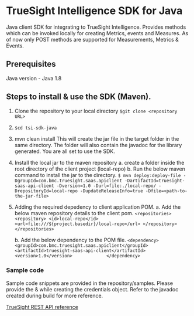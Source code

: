 # TrueSight Intelligence SDK for Java

Java client SDK for integrating to TrueSight Intelligence. Provides methods which can be invoked locally for creating Metrics, events and Measures. As of now only POST methods are supported for Measurements, Metrics & Events.

## Prerequisites
Java version - Java 1.8

## Steps to install & use the SDK (Maven).
1.  Clone the repository to your local directory
    `$git clone <repository URL>`
    
2.  `$cd tsi-sdk-java`

3.  mvn clean install
    This will create the jar file in the target folder in the same directory.
    The folder will also contain the javadoc for the library generated.
    You are all set to use the SDK.
    
4. Install the local jar to the maven repository
   a. create a folder inside the root directory of the client project (local-repo)
   b. Run the below maven command to install the jar to the directory.
      `$ mvn deploy:deploy-file -DgroupId=com.bmc.truesight.saas.apiclient -DartifactId=truesight-saas-api-client -Dversion=1.0
        -Durl=file:./local-repo/ -DrepositoryId=local-repo -DupdateReleaseInfo=true -Dfile=<path-to-the-jar-file>`
        
5.  Adding the required depedency to client application POM.
    a. Add the below maven repository details to the client pom.
    `
      <repositories>
        <repository>
            <id>local-repo</id>
            <url>file:///${project.basedir}/local-repo</url>
        </repository>
      </repositories>
    `
    
    b. Add the below dependency to the POM file.
    `
       <dependency>
            <groupId>com.bmc.truesight.saas.apiclient</groupId>
            <artifactId>truesight-saas-api-client</artifactId>
            <version>1.0</version>            
        </dependency>
    `    
        
 ### Sample code
 Sample code snippets are provided in the repository/samples.
 Please provide the <email-id> & <api-token> while creating the credentials object.
 Refer to the javadoc created during build for more reference.
 
 [TrueSight REST API reference](https://documentation.truesight.bmc.com/overview)

